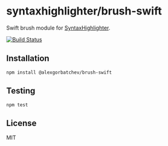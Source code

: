 # syntaxhighlighter/brush-swift

Swift brush module for [SyntaxHighlighter](https://github.com/syntaxhighlighter).

[![Build Status](https://travis-ci.org/syntaxhighlighter/brush-swift.svg)](https://travis-ci.org/syntaxhighlighter/brush-swift)

## Installation

    npm install @alexgorbatchev/brush-swift

## Testing

    npm test

## License

MIT
